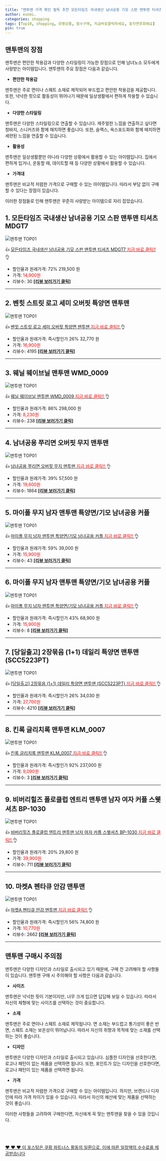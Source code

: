 ```yaml
---
title: "맨투맨 가격 확인 필독 추천 모든타임즈 국내생산 남녀공용 기모 스판 맨투맨 티셔츠 MDGT7 비교 장점 구매가이드"
author: eunmi.
categories: shopping
tags: [Top10, shopping, 유행상품, 필수구매, 지금바로클릭하세요, 놓치면후회해요]
pin: true
---
```

## 맨투맨의 장점

맨투맨은 편안한 착용감과 다양한 스타일링이 가능한 장점으로 인해 남녀노소 모두에게 사랑받는 아이템입니다. 맨투맨의 주요 장점은 다음과 같습니다.

* **편안한 착용감**

맨투맨은 주로 면이나 스웨트 소재로 제작되어 부드럽고 편안한 착용감을 제공합니다. 또한, 넉넉한 핏으로 활동성이 뛰어나기 때문에 일상생활에서 편하게 착용할 수 있습니다.

* **다양한 스타일링**

맨투맨은 다양한 스타일링으로 연출할 수 있습니다. 캐주얼한 느낌을 연출하고 싶다면 청바지, 스니커즈와 함께 매치하면 좋습니다. 또한, 슬랙스, 옥스포드화와 함께 매치하면 세련된 느낌을 연출할 수 있습니다.

* **활용성**

맨투맨은 일상생활뿐만 아니라 다양한 상황에서 활용할 수 있는 아이템입니다. 집에서 편하게 입거나, 운동할 때, 데이트할 때 등 다양한 상황에서 활용할 수 있습니다.

* **가격대**

맨투맨은 비교적 저렴한 가격으로 구매할 수 있는 아이템입니다. 따라서 부담 없이 구매할 수 있다는 장점이 있습니다.

이러한 장점들로 인해 맨투맨은 꾸준히 사랑받는 아이템으로 자리 잡았습니다.

   

## 1. 모든타임즈 국내생산 남녀공용 기모 스판 맨투맨 티셔츠 MDGT7

![맨투맨 TOP01](https://thumbnail6.coupangcdn.com/thumbnails/remote/230x230ex/image/vendor_inventory/905a/2481afe687a54a06cd5582872b91eff6cfb58b304b3e3f48f7309e756b8d.jpg)


👍 [모든타임즈 국내생산 남녀공용 기모 스판 맨투맨 티셔츠 MDGT7 <font color=red> 지금 바로 클릭!! </font> ](https://link.coupang.com/re/AFFSDP?lptag=AF3617701&subid=GithubCoopas&pageKey=6868111444&traceid=V0-153&itemId=16421277536&vendorItemId=83612165302) 👌 


- 할인율과 원래가격: 72%  219,500   원
- 가격: <span style='color:red'>14,900원</span>
- 리뷰수: 30  [**[리뷰 보러가기 클릭]**](https://link.coupang.com/re/AFFSDP?lptag=AF3617701&subid=GithubCoopas&pageKey=6868111444&traceid=V0-153&itemId=16421277536&vendorItemId=83612165302)

---


   

## 2. 벤힛 스트릿 로고 세미 오버핏 특양면 맨투맨

![맨투맨 TOP01](https://thumbnail8.coupangcdn.com/thumbnails/remote/230x230ex/image/retail/images/2951854267809173-0568d0be-49da-41e2-bda6-80d401a432b9.jpg)


👍 [벤힛 스트릿 로고 세미 오버핏 특양면 맨투맨 <font color=red> 지금 바로 클릭!! </font> ](https://link.coupang.com/re/AFFSDP?lptag=AF3617701&subid=GithubCoopas&pageKey=1504180262&traceid=V0-153&itemId=2582927015&vendorItemId=70575154432) 👌 


- 할인율과 원래가격: 즉시할인가 26%  32,770   원
- 가격: <span style='color:red'>16,900원</span>
- 리뷰수: 4195  [**[리뷰 보러가기 클릭]**](https://link.coupang.com/re/AFFSDP?lptag=AF3617701&subid=GithubCoopas&pageKey=1504180262&traceid=V0-153&itemId=2582927015&vendorItemId=70575154432)

---


   

## 3. 웨닐 웨이브닐 맨투맨 WMD_0009

![맨투맨 TOP01](https://thumbnail10.coupangcdn.com/thumbnails/remote/230x230ex/image/rs_quotation_api/kzsywmcx/c0c84b3539f0498faebc1de2fc215882.jpg)


👍 [웨닐 웨이브닐 맨투맨 WMD_0009 <font color=red> 지금 바로 클릭!! </font> ](https://link.coupang.com/re/AFFSDP?lptag=AF3617701&subid=GithubCoopas&pageKey=6451086173&traceid=V0-153&itemId=14006012963&vendorItemId=81254654169) 👌 


- 할인율과 원래가격: 86%  298,000   원
- 가격: <span style='color:red'>8,230원</span>
- 리뷰수: 238  [**[리뷰 보러가기 클릭]**](https://link.coupang.com/re/AFFSDP?lptag=AF3617701&subid=GithubCoopas&pageKey=6451086173&traceid=V0-153&itemId=14006012963&vendorItemId=81254654169)

---


   

## 4. 남녀공용 쭈리면 오버핏 무지 맨투맨

![맨투맨 TOP01](https://thumbnail8.coupangcdn.com/thumbnails/remote/230x230ex/image/vendor_inventory/9860/cc5339283b274dd1b84efbab7af0cdea09353641f12c5efbc1c7f39f77fb.jpg)


👍 [남녀공용 쭈리면 오버핏 무지 맨투맨 <font color=red> 지금 바로 클릭!! </font> ](https://link.coupang.com/re/AFFSDP?lptag=AF3617701&subid=GithubCoopas&pageKey=6300302207&traceid=V0-153&itemId=13089697366&vendorItemId=82913443540) 👌 


- 할인율과 원래가격: 39%  57,500   원
- 가격: <span style='color:red'>19,600원</span>
- 리뷰수: 1864  [**[리뷰 보러가기 클릭]**](https://link.coupang.com/re/AFFSDP?lptag=AF3617701&subid=GithubCoopas&pageKey=6300302207&traceid=V0-153&itemId=13089697366&vendorItemId=82913443540)

---


   

## 5. 마이폴 무지 남자 맨투맨 특양면/기모 남녀공용 커플

![맨투맨 TOP01](https://thumbnail7.coupangcdn.com/thumbnails/remote/230x230ex/image/vendor_inventory/62b9/199cc4950466eddb4da2fd0601cd33656dc32c67c603a387bdd83b03f078.jpg)


👍 [마이폴 무지 남자 맨투맨 특양면/기모 남녀공용 커플 <font color=red> 지금 바로 클릭!! </font> ](https://link.coupang.com/re/AFFSDP?lptag=AF3617701&subid=GithubCoopas&pageKey=6760935622&traceid=V0-153&itemId=15844631466&vendorItemId=83055594696) 👌 


- 할인율과 원래가격: 59%  39,000   원
- 가격: <span style='color:red'>15,900원</span>
- 리뷰수: 43  [**[리뷰 보러가기 클릭]**](https://link.coupang.com/re/AFFSDP?lptag=AF3617701&subid=GithubCoopas&pageKey=6760935622&traceid=V0-153&itemId=15844631466&vendorItemId=83055594696)

---


   

## 6. 마이폴 무지 남자 맨투맨 특양면/기모 남녀공용 커플

![맨투맨 TOP01](https://thumbnail9.coupangcdn.com/thumbnails/remote/230x230ex/image/vendor_inventory/9ae1/fab0be44ba75beab809717f62ca6f8db6f1b0770036d97ea69483cdd522b.jpg)


👍 [마이폴 무지 남자 맨투맨 특양면/기모 남녀공용 커플 <font color=red> 지금 바로 클릭!! </font> ](https://link.coupang.com/re/AFFSDP?lptag=AF3617701&subid=GithubCoopas&pageKey=6760935622&traceid=V0-153&itemId=15844631497&vendorItemId=83055594817) 👌 


- 할인율과 원래가격: 즉시할인가 43%  68,900   원
- 가격: <span style='color:red'>15,900원</span>
- 리뷰수: 8  [**[리뷰 보러가기 클릭]**](https://link.coupang.com/re/AFFSDP?lptag=AF3617701&subid=GithubCoopas&pageKey=6760935622&traceid=V0-153&itemId=15844631497&vendorItemId=83055594817)

---


   

## 7. [당일출고] 2장묶음 (1+1) 데일리 특양면 맨투맨 (SCC5223PT)

![맨투맨 TOP01](https://thumbnail6.coupangcdn.com/thumbnails/remote/230x230ex/image/vendor_inventory/3ee0/503d6b99235962bd26f8d6a175dd72b74ec94bcac5a51dd6e2c9c3f6473f.jpg)


👍 [[당일출고] 2장묶음 (1+1) 데일리 특양면 맨투맨 (SCC5223PT) <font color=red> 지금 바로 클릭!! </font> ](https://link.coupang.com/re/AFFSDP?lptag=AF3617701&subid=GithubCoopas&pageKey=6047099050&traceid=V0-153&itemId=11072516037&vendorItemId=78351988633) 👌 


- 할인율과 원래가격: 즉시할인가 26%  34,030   원
- 가격: <span style='color:red'>27,700원</span>
- 리뷰수: 4210  [**[리뷰 보러가기 클릭]**](https://link.coupang.com/re/AFFSDP?lptag=AF3617701&subid=GithubCoopas&pageKey=6047099050&traceid=V0-153&itemId=11072516037&vendorItemId=78351988633)

---


   

## 8. 킨록 글리치록 맨투맨 KLM_0007

![맨투맨 TOP01](https://thumbnail8.coupangcdn.com/thumbnails/remote/230x230ex/image/rs_quotation_api/b9tebn7g/995bc29bd2ea4c5380d682541222f299.jpg)


👍 [킨록 글리치록 맨투맨 KLM_0007 <font color=red> 지금 바로 클릭!! </font> ](https://link.coupang.com/re/AFFSDP?lptag=AF3617701&subid=GithubCoopas&pageKey=6344722567&traceid=V0-153&itemId=13325725684&vendorItemId=80581698284) 👌 


- 할인율과 원래가격: 즉시할인가 92%  237,000   원
- 가격: <span style='color:red'>9,090원</span>
- 리뷰수: 3  [**[리뷰 보러가기 클릭]**](https://link.coupang.com/re/AFFSDP?lptag=AF3617701&subid=GithubCoopas&pageKey=6344722567&traceid=V0-153&itemId=13325725684&vendorItemId=80581698284)

---


   

## 9. 비버리힐즈 폴로클럽 엔트리 맨투맨 남자 여자 커플 스웻셔츠 BP-1030

![맨투맨 TOP01](https://thumbnail7.coupangcdn.com/thumbnails/remote/230x230ex/image/vendor_inventory/426b/9f33b945b80b65079814d950a90d1086eccc9ebe43a9a0950eceeda0e533.jpg)


👍 [비버리힐즈 폴로클럽 엔트리 맨투맨 남자 여자 커플 스웻셔츠 BP-1030 <font color=red> 지금 바로 클릭!! </font> ](https://link.coupang.com/re/AFFSDP?lptag=AF3617701&subid=GithubCoopas&pageKey=7578989782&traceid=V0-153&itemId=20002947051&vendorItemId=87100016854) 👌 


- 할인율과 원래가격: 20%  29,800   원
- 가격: <span style='color:red'>39,900원</span>
- 리뷰수: 711  [**[리뷰 보러가기 클릭]**](https://link.coupang.com/re/AFFSDP?lptag=AF3617701&subid=GithubCoopas&pageKey=7578989782&traceid=V0-153&itemId=20002947051&vendorItemId=87100016854)

---


   

## 10. 마켓A 펜타큐 안감 맨투맨

![맨투맨 TOP01](https://thumbnail6.coupangcdn.com/thumbnails/remote/230x230ex/image/rs_quotation_api/lz79sedk/7144866443c8494790eed3355c61bb01.JPG)


👍 [마켓A 펜타큐 안감 맨투맨 <font color=red> 지금 바로 클릭!! </font> ](https://link.coupang.com/re/AFFSDP?lptag=AF3617701&subid=GithubCoopas&pageKey=6249200368&traceid=V0-153&itemId=12657919106&vendorItemId=79925231884) 👌 


- 할인율과 원래가격: 즉시할인가 56%  74,800   원
- 가격: <span style='color:red'>10,770원</span>
- 리뷰수: 2662  [**[리뷰 보러가기 클릭]**](https://link.coupang.com/re/AFFSDP?lptag=AF3617701&subid=GithubCoopas&pageKey=6249200368&traceid=V0-153&itemId=12657919106&vendorItemId=79925231884)

---
## 맨투맨 구매시 주의점

맨투맨은 다양한 디자인과 스타일로 출시되고 있기 때문에, 구매 전 고려해야 할 사항들이 있습니다. 맨투맨 구매 시 주의해야 할 사항은 다음과 같습니다.

* **사이즈**

맨투맨은 넉넉한 핏이 기본이지만, 너무 크게 입으면 답답해 보일 수 있습니다. 따라서 자신의 체형에 맞는 사이즈를 선택하는 것이 중요합니다.

* **소재**

맨투맨은 주로 면이나 스웨트 소재로 제작됩니다. 면 소재는 부드럽고 통기성이 좋은 반면, 스웨트 소재는 보온성이 뛰어납니다. 따라서 자신의 취향과 목적에 맞는 소재를 선택하는 것이 좋습니다.

* **디자인**

맨투맨은 다양한 디자인과 스타일로 출시되고 있습니다. 심플한 디자인을 선호한다면, 로고나 패턴이 없는 제품을 선택하면 됩니다. 또한, 포인트가 있는 디자인을 선호한다면, 로고나 패턴이 있는 제품을 선택하면 됩니다.

* **가격**

맨투맨은 비교적 저렴한 가격으로 구매할 수 있는 아이템입니다. 하지만, 브랜드나 디자인에 따라 가격 차이가 있을 수 있습니다. 따라서 자신의 예산에 맞는 제품을 선택하는 것이 좋습니다.

이러한 사항들을 고려하여 구매한다면, 자신에게 꼭 맞는 맨투맨을 찾을 수 있을 것입니다.<br><br><br><br><br> [ ❤ ❤ ❤ 이 포스팅은 쿠팡 파트너스 활동의 일환으로, 이에 따른 일정액의 수수료를 제공받습니다](https://link.coupang.com/a/bcEFyh)